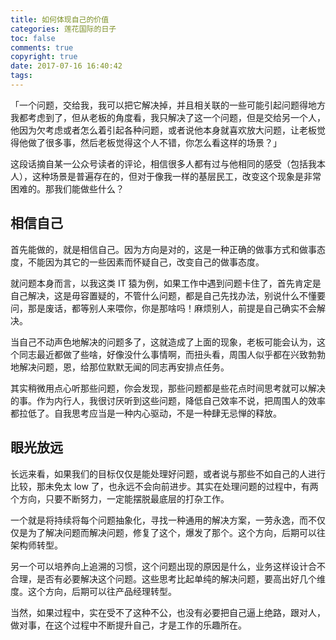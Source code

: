 ```yaml
---
title: 如何体现自己的价值
categories: 莲花国际的日子
toc: false
comments: true
copyright: true
date: 2017-07-16 16:40:42
tags:
---
```


「一个问题，交给我，我可以把它解决掉，并且相关联的一些可能引起问题得地方我都考虑到了，但从老板的角度看，我只解决了这一个问题，但是交给另一个人，他因为欠考虑或者怎么着引起各种问题，或者说他本身就喜欢放大问题，让老板觉得他做了很多事，然后老板觉得这个人不错，你怎么看这样的场景？」



<!--more-->



这段话摘自某一公众号读者的评论，相信很多人都有过与他相同的感受（包括我本人），这种场景是普遍存在的，但对于像我一样的基层民工，改变这个现象是非常困难的。那我们能做些什么？

## 相信自己

首先能做的，就是相信自己。因为方向是对的，这是一种正确的做事方式和做事态度，不能因为其它的一些因素而怀疑自己，改变自己的做事态度。

就问题本身而言，以我这类 IT 猿为例，如果工作中遇到问题卡住了，首先肯定是自己解决，这是毋容置疑的，不管什么问题，都是自己先找办法，别说什么不懂要问，那是废话，都等别人来喂你，你是那啥吗！麻烦别人，前提是自己确实不会解决。

当自己不动声色地解决的问题多了，这就造成了上面的现象，老板可能会认为，这个同志最近都做了些啥，好像没什么事情啊，而扭头看，周围人似乎都在兴致勃勃地解决问题，恩，给那位默默无闻的同志再安排点任务。

其实稍微用点心听那些问题，你会发现，那些问题都是些花点时间思考就可以解决的事。作为内行人，我很讨厌听到这些问题，降低自己效率不说，把周围人的效率都拉低了。自我思考应当是一种内心驱动，不是一种肆无忌惮的释放。

## 眼光放远

长远来看，如果我们的目标仅仅是能处理好问题，或者说与那些不如自己的人进行比较，那未免太 low 了，也永远不会向前进步。其实在处理问题的过程中，有两个方向，只要不断努力，一定能摆脱最底层的打杂工作。

一个就是将持续将每个问题抽象化，寻找一种通用的解决方案，一劳永逸，而不仅仅是为了解决问题而解决问题，修复了这个，爆发了那个。这个方向，后期可以往架构师转型。

另一个可以培养向上追溯的习惯，这个问题出现的原因是什么，业务这样设计合不合理，是否有必要解决这个问题。这些思考比起单纯的解决问题，要高出好几个维度。这个方向，后期可以往产品经理转型。



当然，如果过程中，实在受不了这种不公，也没有必要把自己逼上绝路，跟对人，做对事，在这个过程中不断提升自己，才是工作的乐趣所在。





